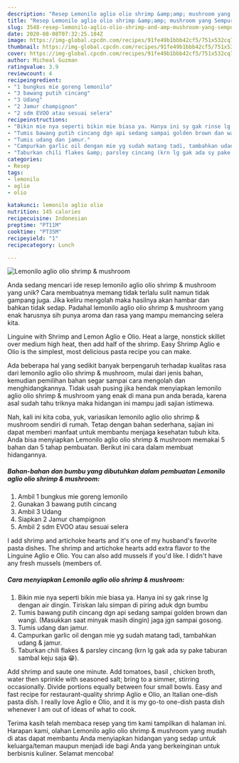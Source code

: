 ```yaml
---
description: "Resep Lemonilo aglio olio shrimp &amp;amp; mushroom yang Sempurna"
title: "Resep Lemonilo aglio olio shrimp &amp;amp; mushroom yang Sempurna"
slug: 3548-resep-lemonilo-aglio-olio-shrimp-and-amp-mushroom-yang-sempurna
date: 2020-08-08T07:32:25.184Z
image: https://img-global.cpcdn.com/recipes/91fe49b1bbb42cf5/751x532cq70/lemonilo-aglio-olio-shrimp-mushroom-foto-resep-utama.jpg
thumbnail: https://img-global.cpcdn.com/recipes/91fe49b1bbb42cf5/751x532cq70/lemonilo-aglio-olio-shrimp-mushroom-foto-resep-utama.jpg
cover: https://img-global.cpcdn.com/recipes/91fe49b1bbb42cf5/751x532cq70/lemonilo-aglio-olio-shrimp-mushroom-foto-resep-utama.jpg
author: Micheal Guzman
ratingvalue: 3.9
reviewcount: 4
recipeingredient:
- "1 bungkus mie goreng lemonilo"
- "3 bawang putih cincang"
- "3 Udang"
- "2 Jamur champignon"
- "2 sdm EVOO atau sesuai selera"
recipeinstructions:
- "Bikin mie nya seperti bikin mie biasa ya. Hanya ini sy gak rinse lg dengan air dingin. Tiriskan lalu simpan di piring aduk dgn bumbu"
- "Tumis bawang putih cincang dgn api sedang sampai golden brown dan wangi. (Masukkan saat minyak masih dingin) jaga jgn sampai gosong."
- "Tumis udang dan jamur."
- "Campurkan garlic oil dengan mie yg sudah matang tadi, tambahkan udang &amp; jamur."
- "Taburkan chili flakes &amp; parsley cincang (krn lg gak ada sy pake taburan sambal keju saja 😁)."
categories:
- Resep
tags:
- lemonilo
- aglio
- olio

katakunci: lemonilo aglio olio 
nutrition: 145 calories
recipecuisine: Indonesian
preptime: "PT11M"
cooktime: "PT35M"
recipeyield: "1"
recipecategory: Lunch

---
```



![Lemonilo aglio olio shrimp &amp; mushroom](https://img-global.cpcdn.com/recipes/91fe49b1bbb42cf5/751x532cq70/lemonilo-aglio-olio-shrimp-mushroom-foto-resep-utama.jpg)

Anda sedang mencari ide resep lemonilo aglio olio shrimp &amp; mushroom yang unik? Cara membuatnya memang tidak terlalu sulit namun tidak gampang juga. Jika keliru mengolah maka hasilnya akan hambar dan bahkan tidak sedap. Padahal lemonilo aglio olio shrimp &amp; mushroom yang enak harusnya sih punya aroma dan rasa yang mampu memancing selera kita.

Linguine with Shrimp and Lemon Aglio e Olio. Heat a large, nonstick skillet over medium high heat, then add half of the shrimp. Easy Shrimp Aglio e Olio is the simplest, most delicious pasta recipe you can make.

Ada beberapa hal yang sedikit banyak berpengaruh terhadap kualitas rasa dari lemonilo aglio olio shrimp &amp; mushroom, mulai dari jenis bahan, kemudian pemilihan bahan segar sampai cara mengolah dan menghidangkannya. Tidak usah pusing jika hendak menyiapkan lemonilo aglio olio shrimp &amp; mushroom yang enak di mana pun anda berada, karena asal sudah tahu triknya maka hidangan ini mampu jadi sajian istimewa.


Nah, kali ini kita coba, yuk, variasikan lemonilo aglio olio shrimp &amp; mushroom sendiri di rumah. Tetap dengan bahan sederhana, sajian ini dapat memberi manfaat untuk membantu menjaga kesehatan tubuh kita. Anda bisa menyiapkan Lemonilo aglio olio shrimp &amp; mushroom memakai 5 bahan dan 5 tahap pembuatan. Berikut ini cara dalam membuat hidangannya.

<!--inarticleads1-->

##### Bahan-bahan dan bumbu yang dibutuhkan dalam pembuatan Lemonilo aglio olio shrimp &amp; mushroom:

1. Ambil 1 bungkus mie goreng lemonilo
1. Gunakan 3 bawang putih cincang
1. Ambil 3 Udang
1. Siapkan 2 Jamur champignon
1. Ambil 2 sdm EVOO atau sesuai selera


I add shrimp and artichoke hearts and it&#39;s one of my husband&#39;s favorite pasta dishes. The shrimp and artichoke hearts add extra flavor to the Linguine Aglio e Olio. You can also add mussels if you&#39;d like. I didn&#39;t have any fresh mussels (members of. 

<!--inarticleads2-->

##### Cara menyiapkan Lemonilo aglio olio shrimp &amp; mushroom:

1. Bikin mie nya seperti bikin mie biasa ya. Hanya ini sy gak rinse lg dengan air dingin. Tiriskan lalu simpan di piring aduk dgn bumbu
1. Tumis bawang putih cincang dgn api sedang sampai golden brown dan wangi. (Masukkan saat minyak masih dingin) jaga jgn sampai gosong.
1. Tumis udang dan jamur.
1. Campurkan garlic oil dengan mie yg sudah matang tadi, tambahkan udang &amp; jamur.
1. Taburkan chili flakes &amp; parsley cincang (krn lg gak ada sy pake taburan sambal keju saja 😁).


Add shrimp and saute one minute. Add tomatoes, basil , chicken broth, water then sprinkle with seasoned salt; bring to a simmer, stirring occasionally. Divide portions equally between four small bowls. Easy and fast recipe for restaurant-quality shrimp Aglio e Olio, an Italian one-dish pasta dish. I really love Aglio e Olio, and it is my go-to one-dish pasta dish whenever I am out of ideas of what to cook. 

Terima kasih telah membaca resep yang tim kami tampilkan di halaman ini. Harapan kami, olahan Lemonilo aglio olio shrimp &amp; mushroom yang mudah di atas dapat membantu Anda menyiapkan hidangan yang sedap untuk keluarga/teman maupun menjadi ide bagi Anda yang berkeinginan untuk berbisnis kuliner. Selamat mencoba!
